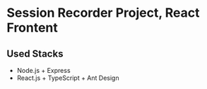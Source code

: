 # Session Recorder Project, React Frontent

## Used Stacks

- Node.js + Express
- React.js + TypeScript + Ant Design
